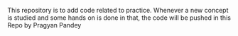 This repository is to add code related to practice.
Whenever a new concept is studied and some hands on is done in that, the code will be pushed in this Repo by Pragyan Pandey
